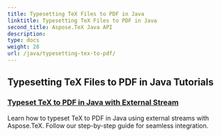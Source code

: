 ```yaml
---
title: Typesetting TeX Files to PDF in Java
linktitle: Typesetting TeX Files to PDF in Java
second_title: Aspose.TeX Java API
description: 
type: docs
weight: 28
url: /java/typesetting-tex-to-pdf/
---
```


## Typesetting TeX Files to PDF in Java Tutorials
### [Typeset TeX to PDF in Java with External Stream](./typeset-tex-to-pdf-external-stream/)
Learn how to typeset TeX to PDF in Java using external streams with Aspose.TeX. Follow our step-by-step guide for seamless integration.